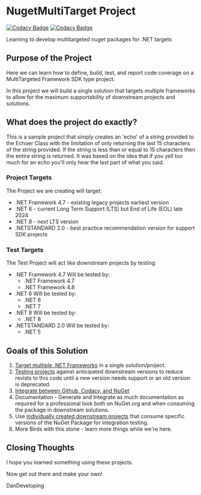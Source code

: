# NugetMultiTarget Project

[![Codacy Badge](https://app.codacy.com/project/badge/Grade/ebe6acfb0e90460b8ec51bc8fad03eb9)](https://app.codacy.com/gh/DanDeveloping/nugetMultiTarget/dashboard?utm_source=gh&utm_medium=referral&utm_content=&utm_campaign=Badge_grade)
[![Codacy Badge](https://app.codacy.com/project/badge/Coverage/ebe6acfb0e90460b8ec51bc8fad03eb9)](https://app.codacy.com/gh/DanDeveloping/nugetMultiTarget/dashboard?utm_source=gh&utm_medium=referral&utm_content=&utm_campaign=Badge_coverage)

Learning to develop multitargeted nuget packages for .NET targets

## Purpose of the Project

Here we can learn how to define, build, test, and report code coverage on a MultiTargeted Framework SDK type project.

In this project we will build a single solution that targets multiple frameworks to allow for the maximum supportability of downstream projects and solutions.

## What does the project do exactly?

This is a sample project that simply creates an 'echo' of a string provided to the Echoer Class with the limitation of only returning the last 15 characters of the string provided.  If the string is less than or equal to 15 characters then the entire string is returned.  It was based on the idea that if you yell too much for an echo you'll only hear the last part of what you said.

### Project Targets

The Project we are creating will target:

- .NET Framework 4.7 - existing legacy projects earliest version
- .NET 6 - current Long Term Support (LTS) but End of Life (EOL) late 2024
- .NET 8 - next LTS version
- .NETSTANDARD 2.0 - best practice recommendation version for support SDK projects

### Test Targets

The Test Project will act like downstream projects by testing:

- .NET Framework 4.7
  Will be tested by:
  - .NET Framework 4.7
  - .NET Framework 4.8
- .NET 6
  Will be tested by:
  - .NET 6
  - .NET 7
- .NET 8
  Will be tested by:
  - .NET 8
- .NETSTANDARD 2.0
  Will be tested by:
  - .NET 5

## Goals of this Solution

1. [Target multiple .NET Frameworks](TargetMultipleFrameworks.md) in a single solution/project.
2. [Testing projects](TestProjects.md) against anticipated downstream versions to reduce revists to this code until a new version needs support or an old version is deprecated.
3. [Integrate between Github, Codacy, and NuGet](GithubAndCodacy.md)
4. Documentation - Generate and Integrate as much documentation as required for a professional look both on NuGet.org and when consuming the package in downstream solutions.
5. Use [individually created downstream projects](https://github.com/DanDeveloping/nugetMultiTargetConsumer) that consume specific versions of the NuGet Package for integration testing.
6. More Birds with this stone - learn more things while we're here.

## Closing Thoughts

I hope you learned something using these projects. 

Now get out there and make your own! 

DanDeveloping


